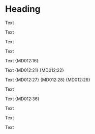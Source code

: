 # Heading

Text

Text


Text



Text




Text {MD012:16}





Text {MD012:21} {MD012:22}






Text {MD012:27} {MD012:28} {MD012:29}

Text




Text {MD012:36}



Text


Text

Text

<!-- markdownlint-configure-file {
  "no-multiple-blanks": {
    "maximum": 3
  }
} -->
